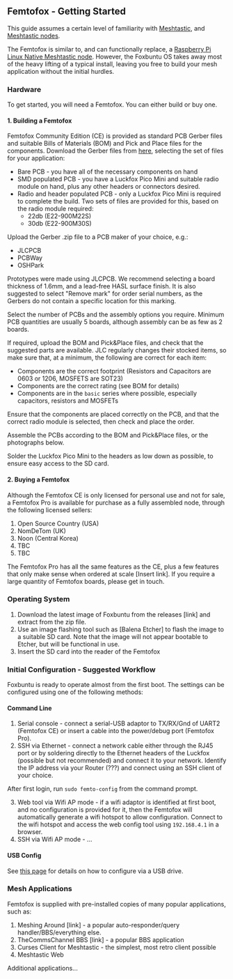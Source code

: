 ## Femtofox - Getting Started
This guide assumes a certain level of familiarity with [Meshtastic](meshtastic.org), and [Meshtastic nodes](https://meshtastic.org/docs/getting-started/).

The Femtofox is similar to, and can functionally replace, a [Raspberry Pi Linux Native Meshtastic node](https://meshtastic.org/docs/hardware/devices/linux-native-hardware/). However, the Foxbuntu OS takes away most of the heavy lifting of a typical install, leaving you free to build your mesh application without the initial hurdles.

### Hardware
To get started, you will need a Femtofox. You can either build or buy one.

#### 1. Building a Femtofox
Femtofox Community Edition (CE) is provided as standard PCB Gerber files and suitable Bills of Materials (BOM) and Pick and Place files for the components.
Download the Gerber files from [here](TBC), selecting the set of files for your application:

 - Bare PCB - you have all of the necessary components on hand
 - SMD populated PCB - you have a Luckfox Pico Mini and suitable radio module on hand, plus any other headers or connectors desired.
 - Radio and header populated PCB - only a Luckfox Pico Mini is required to complete the build. Two sets of files are provided for this, based on the radio module required:
	 - 22db (E22-900M22S)
	 - 30db (E22-900M30S)

Upload the Gerber .zip file to a PCB maker of your choice, e.g.:
 - JLCPCB
 - PCBWay
 - OSHPark

Prototypes were made using JLCPCB. We recommend selecting a board thickness of 1.6mm, and a lead-free HASL surface finish. It is also suggested to select "Remove mark" for order serial numbers, as the Gerbers do not contain a specific location for this marking.

Select the number of PCBs and the assembly options you require. Minimum PCB quantities are usually 5 boards, although assembly can be as few as 2 boards.

If required, upload the BOM and Pick&Place files, and check that the suggested parts are available. JLC regularly changes their stocked items, so make sure that, at a minimum, the following are correct for each item:

 - Components are the correct footprint (Resistors and Capacitors are 0603 or 1206, MOSFETS are SOT23)
 - Components are the correct rating (see BOM for details)
 - Components are in the `basic` series where possible, especially capacitors, resistors and MOSFETs

Ensure that the components are placed correctly on the PCB, and that the correct radio module is selected, then check and place the order.

Assemble the PCBs according to the BOM and Pick&Place files, or the photographs below.

Solder the Luckfox Pico Mini to the headers as low down as possible, to ensure easy access to the SD card.

#### 2. Buying a Femtofox
Although the Femtofox CE is only licensed for personal use and not for sale, a Femtofox Pro is available for purchase as a fully assembled node, through the following licensed sellers:

 1. Open Source Country (USA)
 2. NomDeTom (UK)
 3. Noon (Central Korea)
 4. TBC
 5. TBC

The Femtofox Pro has all the same features as the CE, plus a few features that only make sense when ordered at scale [Insert link]. If you require a large quantity of Femtofox boards, please get in touch.

### Operating System

 1. Download the latest image of Foxbuntu from the releases [link] and extract from the zip file.
 2. Use an image flashing tool such as [Balena Etcher] to flash the image to a suitable SD card.
 Note that the image will not appear bootable to Etcher, but will be functional in use.
 3. Insert the SD card into the reader of the Femtofox

### Initial Configuration - Suggested Workflow
Foxbuntu is ready to operate almost from the first boot. The settings can be configured using one of the following methods:

#### Command Line
 1. Serial console - connect a serial-USB adaptor to TX/RX/Gnd of UART2 (Femtofox CE) or insert a cable into the power/debug port (Femtofox Pro).
 2. SSH via Ethernet - connect a network cable either through the RJ45 port or by soldering directly to the Ethernet headers of the Luckfox (possible but not recommended) and connect it to your network. Identify the IP address via your Router (???) and connect using an SSH client of your choice.

After first login, run `sudo femto-config` from the command prompt.

3. Web tool via Wifi AP mode - if a wifi adaptor is identified at first boot, and no configuration is provided for it, then the Femtofox will automatically generate a wifi hotspot to allow configuration. Connect to the wifi hotspot and access the web config tool using `192.168.4.1` in a browser.
4. SSH via Wifi AP mode - ...

#### USB Config
See [this page](./usb_config.md) for details on how to configure via a USB drive.

### Mesh Applications
Femtofox is supplied with pre-installed copies of many popular applications, such as:

 1. Meshing Around [link] - a popular auto-responder/query handler/BBS/everything else.
 2. TheCommsChannel BBS [link] - a popular BBS application
 3. Curses Client for Meshtastic - the simplest, most retro client possible
 4. Meshtastic Web

Additional applications...



<!--stackedit_data:
eyJoaXN0b3J5IjpbLTg4NDgyNzUxNSwtODM4Njg2NDE3XX0=
-->